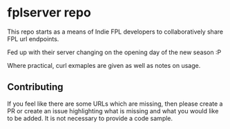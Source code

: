 # fplserver repo

This repo starts as a means of Indie FPL developers to collaboratively share FPL url endpoints.

Fed up with their server changing on the opening day of the new season :P

Where practical, curl exmaples are given as well as notes on usage. 

## Contributing

If you feel like there are some URLs which are missing, then please create a PR or create an issue highlighting what is missing and what you would like to be added. It is not necessary to provide a code sample.
